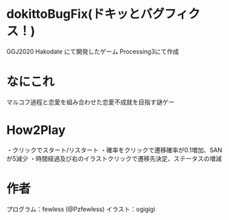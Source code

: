 # dokittoBugFix(ドキッとバグフィクス！)
GGJ2020 Hakodate にて開発したゲーム
Processing3にて作成

# なにこれ
マルコフ過程と恋愛を組み合わせた恋愛不成就を目指す謎ゲー

# How2Play
・クリックでスタート/リスタート
・確率をクリックで遷移確率が0.1増加、SANが5減少
・時間経過及び右のイラストクリックで遷移先決定、ステータスの増減

# 作者
プログラム：fewless (@Pzfewless)
イラスト：ogigigi
